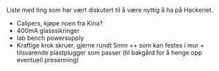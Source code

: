 Liste med ting som har vært diskutert til å være nyttig å ha på Hackeriet.
* Calipers, kjøpe noen fra Kina?
* 400mA glasssikringer
* lab bench powersupply
* Kraftige krok skruer, gjerne rundt 5mm ++ som kan festes i mur + tilsvarende plastplugger som passer (til bakgård for å henge opp eventuell presenning)
